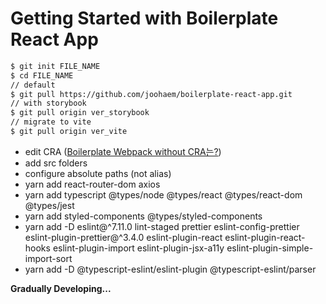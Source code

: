 # Getting Started with Boilerplate React App

```bash
$ git init FILE_NAME
$ cd FILE_NAME
// default
$ git pull https://github.com/joohaem/boilerplate-react-app.git
// with storybook
$ git pull origin ver_storybook
// migrate to vite
$ git pull origin ver_vite
```

- edit CRA ([Boilerplate Webpack without CRA는?](https://snupi.tistory.com/197))
- add src folders
- configure absolute paths (not alias)
- yarn add react-router-dom axios
- yarn add typescript @types/node @types/react @types/react-dom @types/jest
- yarn add styled-components @types/styled-components
- yarn add -D eslint@^7.11.0 lint-staged prettier eslint-config-prettier eslint-plugin-prettier@^3.4.0 eslint-plugin-react eslint-plugin-react-hooks eslint-plugin-import eslint-plugin-jsx-a11y eslint-plugin-simple-import-sort
- yarn add -D @typescript-eslint/eslint-plugin @typescript-eslint/parser

**Gradually Developing...**
